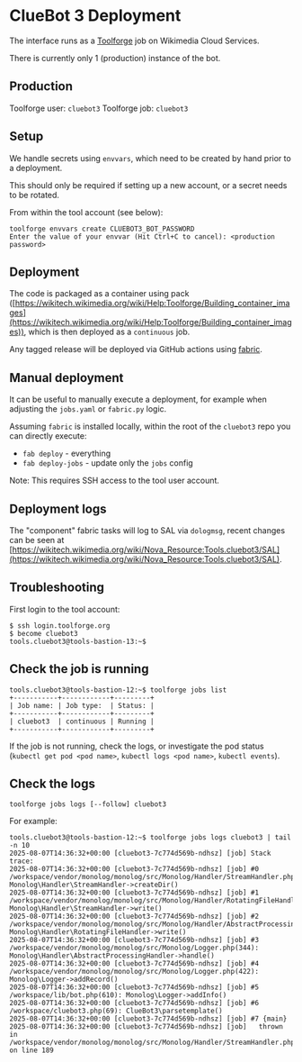 # ClueBot 3 Deployment

The interface runs as a [Toolforge](https://wikitech.wikimedia.org/wiki/Portal:Toolforge) job on Wikimedia Cloud Services.

There is currently only 1 (production) instance of the bot.

## Production

Toolforge user: `cluebot3`
Toolforge job: `cluebot3`

## Setup

We handle secrets using `envvars`, which need to be created by hand prior to a deployment.

This should only be required if setting up a new account, or a secret needs to be rotated.

From within the tool account (see below):
```
toolforge envvars create CLUEBOT3_BOT_PASSWORD
Enter the value of your envvar (Hit Ctrl+C to cancel): <production password>
```

## Deployment

The code is packaged as a container using pack ([https://wikitech.wikimedia.org/wiki/Help:Toolforge/Building_container_images](https://wikitech.wikimedia.org/wiki/Help:Toolforge/Building_container_images)),
which is then deployed as a `continuous` job.

Any tagged release will be deployed via GitHub actions using [fabric](https://github.com/cluebotng/cluebot3/blob/main/fabfile.py).

## Manual deployment

It can be useful to manually execute a deployment, for example when adjusting the `jobs.yaml` or `fabric.py` logic.

Assuming `fabric` is installed locally, within the root of the `cluebot3` repo you can directly execute:
* `fab deploy` - everything
* `fab deploy-jobs` - update only the `jobs` config

Note: This requires SSH access to the tool user account.

## Deployment logs
The "component" fabric tasks will log to SAL via `dologmsg`, recent changes can be seen at [https://wikitech.wikimedia.org/wiki/Nova_Resource:Tools.cluebot3/SAL](https://wikitech.wikimedia.org/wiki/Nova_Resource:Tools.cluebot3/SAL).

## Troubleshooting

First login to the tool account:
```
$ ssh login.toolforge.org
$ become cluebot3
tools.cluebot3@tools-bastion-13:~$ 
```

## Check the job is running
```
tools.cluebot3@tools-bastion-12:~$ toolforge jobs list
+-----------+------------+---------+
| Job name: | Job type:  | Status: |
+-----------+------------+---------+
| cluebot3  | continuous | Running |
+-----------+------------+---------+
```

If the job is not running, check the logs, or investigate the pod status (`kubectl get pod <pod name>`, `kubectl logs <pod name>`, `kubectl events`).

## Check the logs
```
toolforge jobs logs [--follow] cluebot3
```

For example:
```
tools.cluebot3@tools-bastion-12:~$ toolforge jobs logs cluebot3 | tail -n 10
2025-08-07T14:36:32+00:00 [cluebot3-7c774d569b-ndhsz] [job] Stack trace:
2025-08-07T14:36:32+00:00 [cluebot3-7c774d569b-ndhsz] [job] #0 /workspace/vendor/monolog/monolog/src/Monolog/Handler/StreamHandler.php(104): Monolog\Handler\StreamHandler->createDir()
2025-08-07T14:36:32+00:00 [cluebot3-7c774d569b-ndhsz] [job] #1 /workspace/vendor/monolog/monolog/src/Monolog/Handler/RotatingFileHandler.php(120): Monolog\Handler\StreamHandler->write()
2025-08-07T14:36:32+00:00 [cluebot3-7c774d569b-ndhsz] [job] #2 /workspace/vendor/monolog/monolog/src/Monolog/Handler/AbstractProcessingHandler.php(39): Monolog\Handler\RotatingFileHandler->write()
2025-08-07T14:36:32+00:00 [cluebot3-7c774d569b-ndhsz] [job] #3 /workspace/vendor/monolog/monolog/src/Monolog/Logger.php(344): Monolog\Handler\AbstractProcessingHandler->handle()
2025-08-07T14:36:32+00:00 [cluebot3-7c774d569b-ndhsz] [job] #4 /workspace/vendor/monolog/monolog/src/Monolog/Logger.php(422): Monolog\Logger->addRecord()
2025-08-07T14:36:32+00:00 [cluebot3-7c774d569b-ndhsz] [job] #5 /workspace/lib/bot.php(610): Monolog\Logger->addInfo()
2025-08-07T14:36:32+00:00 [cluebot3-7c774d569b-ndhsz] [job] #6 /workspace/cluebot3.php(69): ClueBot3\parsetemplate()
2025-08-07T14:36:32+00:00 [cluebot3-7c774d569b-ndhsz] [job] #7 {main}
2025-08-07T14:36:32+00:00 [cluebot3-7c774d569b-ndhsz] [job]   thrown in /workspace/vendor/monolog/monolog/src/Monolog/Handler/StreamHandler.php on line 189
```
